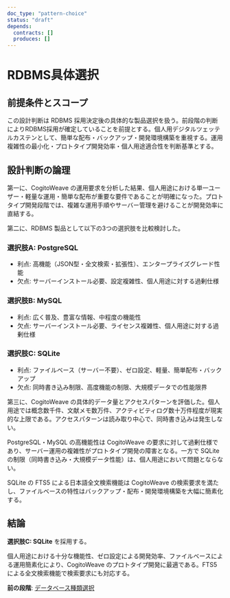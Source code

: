 ```yaml
---
doc_type: "pattern-choice"
status: "draft"
depends:
  contracts: []
  produces: []
---
```


# RDBMS具体選択

## 前提条件とスコープ

この設計判断は RDBMS 採用決定後の具体的な製品選択を扱う。前段階の判断によりRDBMS採用が確定していることを前提とする。個人用デジタルツェッテルカステンとして、簡単な配布・バックアップ・開発環境構築を重視する。運用複雑性の最小化・プロトタイプ開発効率・個人用途適合性を判断基準とする。

## 設計判断の論理

第一に、CogitoWeave の運用要求を分析した結果、個人用途における単一ユーザー・軽量な運用・簡単な配布が重要な要件であることが明確になった。プロトタイプ開発段階では、複雑な運用手順やサーバー管理を避けることが開発効率に直結する。

第二に、RDBMS 製品として以下の3つの選択肢を比較検討した。

### 選択肢A: PostgreSQL

- 利点: 高機能（JSON型・全文検索・拡張性）、エンタープライズグレード性能
- 欠点: サーバーインストール必要、設定複雑性、個人用途に対する過剰仕様

### 選択肢B: MySQL

- 利点: 広く普及、豊富な情報、中程度の機能性
- 欠点: サーバーインストール必要、ライセンス複雑性、個人用途に対する過剰仕様

### 選択肢C: SQLite

- 利点: ファイルベース（サーバー不要）、ゼロ設定、軽量、簡単配布・バックアップ
- 欠点: 同時書き込み制限、高度機能の制限、大規模データでの性能限界

第三に、CogitoWeave の具体的データ量とアクセスパターンを評価した。個人用途では概念数千件、文献メモ数万件、アクティビティログ数十万件程度が現実的な上限である。アクセスパターンは読み取り中心で、同時書き込みは発生しない。

PostgreSQL・MySQL の高機能性は CogitoWeave の要求に対して過剰仕様であり、サーバー運用の複雑性がプロトタイプ開発の障害となる。一方で SQLite の制限（同時書き込み・大規模データ性能）は、個人用途において問題とならない。

SQLite の FTS5 による日本語全文検索機能は CogitoWeave の検索要求を満たし、ファイルベースの特性はバックアップ・配布・開発環境構築を大幅に簡素化する。

## 結論

**選択肢C: SQLite** を採用する。

個人用途における十分な機能性、ゼロ設定による開発効率、ファイルベースによる運用簡素化により、CogitoWeave のプロトタイプ開発に最適である。FTS5 による全文検索機能で検索要求にも対応する。

**前の段階**: [データベース種類選択](01-database-type-selection.md)
